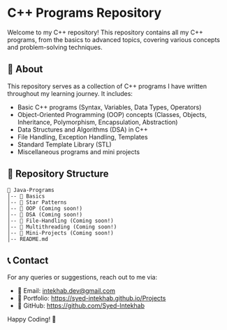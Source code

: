# C++ Programs Repository

Welcome to my C++ repository! This repository contains all my C++ programs, from the basics to advanced topics, covering various concepts and problem-solving techniques.

## 📌 About
This repository serves as a collection of C++ programs I have written throughout my learning journey. It includes:

- Basic C++ programs (Syntax, Variables, Data Types, Operators)
- Object-Oriented Programming (OOP) concepts (Classes, Objects, Inheritance, Polymorphism, Encapsulation, Abstraction)
- Data Structures and Algorithms (DSA) in C++
- File Handling, Exception Handling, Templates
- Standard Template Library (STL)
- Miscellaneous programs and mini projects

## 📁 Repository Structure
```
📂 Java-Programs
│-- 📂 Basics
│-- 📂 Star Patterns
│-- 📂 OOP (Coming soon!)
│-- 📂 DSA (Coming soon!)
│-- 📂 File-Handling (Coming soon!)
│-- 📂 Multithreading (Coming soon!)
│-- 📂 Mini-Projects (Coming soon!)
│-- README.md
```


## 📞 Contact
For any queries or suggestions, reach out to me via:
- 📧 Email: intekhab.dev@gmail.com
- 💼 Portfolio: https://syed-intekhab.github.io/Projects
- 🐙 GitHub: https://github.com/Syed-Intekhab

Happy Coding! 🚀

